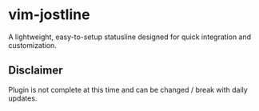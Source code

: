 # vim-jostline
A lightweight, easy-to-setup statusline designed for quick integration and  customization.

## Disclaimer
Plugin is not complete at this time and can be changed / break with daily updates.   
